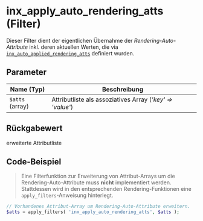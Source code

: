 # inx_apply_auto_rendering_atts (Filter)

Dieser Filter dient der eigentlichen Übernahme der *Rendering-Auto-Attribute* inkl. deren aktuellen Werten, die via [`inx_auto_applied_rendering_atts`](filter-inx-auto-applied-rendering-atts) definiert wurden.

## Parameter

| Name (Typ) | Beschreibung |
| ---------- | ------------ |
| `$atts` (array) | Attributliste als assoziatives Array (*'key' => 'value'*) |

## Rückgabewert

erweiterte Attributliste

## Code-Beispiel

> Eine Filterfunktion zur Erweiterung von Attribut-Arrays um die Rendering-Auto-Attribute muss **nicht** implementiert werden. Stattdessen wird in den entsprechenden Rendering-Funktionen eine `apply_filters`-Anweisung hinterlegt.

```php
// Vorhandenes Attribut-Array um Rendering-Auto-Attribute erweitern.
$atts = apply_filters( 'inx_apply_auto_rendering_atts', $atts );
```